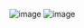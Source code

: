 ![image](https://github.com/shishui15/qingwei/assets/166466842/afb47e48-ef5a-4dde-afdd-7fe22de75ce3)
![image](https://github.com/shishui15/qingwei/assets/166466842/2baaa385-059e-4e21-bb31-f3a37baa6458)
